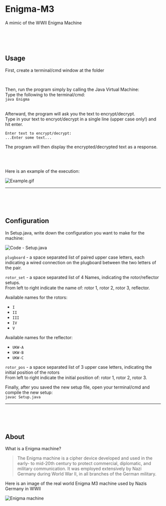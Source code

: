# Enigma-M3

A mimic of the WWII Enigma Machine

<br><br><br>

## Usage

First, create a terminal/cmd window at the folder

<br>

Then, run the program simply by calling the Java Virtual Machine:<br>
Type the following to the terminal/cmd:<br>
`java Enigma`

<br>Afterward, the program will ask you the text to encrypt/decrypt.<br>
Type in your text to encryot/decrypt in a single line (upper case only!) and hit enter.

```
Enter text to encrypt/decrypt:
...Enter some text...
```

The program will then display the encrypted/decrypted text as a response.

<br><br>

Here is an example of the execution:

![Example.gif](https://i.imgur.com/XZSUYKh.gif)

---

<br><br><br>

## Configuration

In Setup.java, write down the configuration you want to make for the machine:

![Code - Setup.java](https://i.imgur.com/mFGpaeW.png)

`plugboard` - a space separated list of paired upper case letters, each indicating a wired connection on the plugboard between the two letters of the pair.

`rotor_set` - a space separated list of 4 Names, indicating the rotor/reflector setups. 
<br>From left to right indicate the name of: rotor 1, rotor 2, rotor 3, reflector.

Available names for the rotors:
- `I`
- `II`
- `III`
- `IV`
- `V`

Available names for the reflector:
- `UKW-A`
- `UKW-B`
- `UKW-C`

`rotor_pos` - a space separated list of 3 upper case letters, indicating the initial position of the rotors
<br>From left to right indicate the initial position of: rotor 1, rotor 2, rotor 3.

Finally, after you saved the new setup file, open your terminal/cmd and compile the new setup:<br>
```javac Setup.java```

---

<br><br><br>

## About

What is a Enigma machine?

> The Enigma machine is a cipher device developed and used in the early- to mid-20th century to protect commercial, diplomatic, and military communication. It was employed extensively by Nazi Germany during World War II, in all branches of the German military.

Here is an image of the real world Enigma M3 machine used by Nazis Germany in WWII

![Enigma machine](https://doyle.com/sites/default/files/styles/auction_slider/public/images/stories/2017-10/ENIGMA.JPG?itok=npkBZOQ8)
